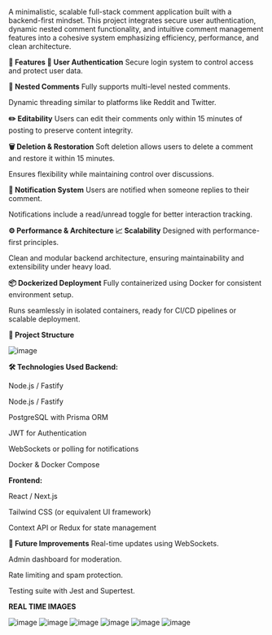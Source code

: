 
A minimalistic, scalable full-stack comment application built with a backend-first mindset. This project integrates secure user authentication, dynamic nested comment functionality, and intuitive comment management features into a cohesive system emphasizing efficiency, performance, and clean architecture.

**🚀 **Features**
🔐 User Authentication**
Secure login system to control access and protect user data.

**🧵 Nested Comments**
Fully supports multi-level nested comments.

Dynamic threading similar to platforms like Reddit and Twitter.

**✏️ Editability**
Users can edit their comments only within 15 minutes of posting to preserve content integrity.

**🗑️ Deletion & Restoration**
Soft deletion allows users to delete a comment and restore it within 15 minutes.

Ensures flexibility while maintaining control over discussions.

**🔔 Notification System**
Users are notified when someone replies to their comment.

Notifications include a read/unread toggle for better interaction tracking.

****⚙️ Performance & Architecture**
📈 Scalability**
Designed with performance-first principles.

Clean and modular backend architecture, ensuring maintainability and extensibility under heavy load.

**📦 Dockerized Deployment**
Fully containerized using Docker for consistent environment setup.

Runs seamlessly in isolated containers, ready for CI/CD pipelines or scalable deployment.

**📁 Project Structure**

![image](https://github.com/user-attachments/assets/8a46e86f-b740-4f1c-be8a-528fe4654c20)

  
**🛠️ **Technologies Used**
Backend:**

Node.js / Fastify


Node.js / Fastify

PostgreSQL with Prisma ORM

JWT for Authentication

WebSockets or polling for notifications

Docker & Docker Compose

**Frontend:**

React / Next.js

Tailwind CSS (or equivalent UI framework)

Context API or Redux for state management

**🧪 Future Improvements**
Real-time updates using WebSockets.

Admin dashboard for moderation.

Rate limiting and spam protection.

Testing suite with Jest and Supertest.


**REAL TIME IMAGES**

![image](https://github.com/user-attachments/assets/6c3d3187-dd73-470a-8671-e187810f2842)
![image](https://github.com/user-attachments/assets/b92aa18f-35f3-41bc-8bf6-d89de07ac949)
![image](https://github.com/user-attachments/assets/2993f051-a62a-408c-9a37-05f8bd770acf)
![image](https://github.com/user-attachments/assets/7cb37e2e-28cb-4635-bc62-234bbfcd612f)
![image](https://github.com/user-attachments/assets/35b5668a-e2a2-4b53-bc06-a477708040ac)
![image](https://github.com/user-attachments/assets/0f0cc949-411c-4d8a-82b4-964caaf49e31)





